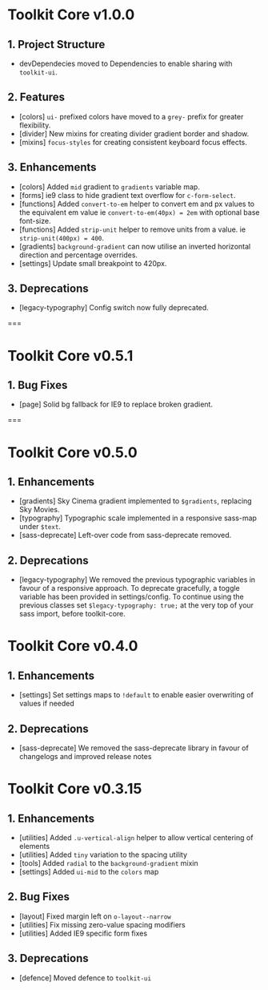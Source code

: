 # Toolkit Core v1.0.0

## 1. Project Structure
- devDependecies moved to Dependencies to enable sharing with `toolkit-ui`.

## 2. Features
- [colors] `ui-` prefixed colors have moved to a `grey-` prefix for greater flexibility.
- [divider] New mixins for creating divider gradient border and shadow.
- [mixins] `focus-styles` for creating consistent keyboard focus effects.

## 3. Enhancements
- [colors] Added `mid` gradient to `gradients` variable map.
- [forms] ie9 class to hide gradient text overflow for `c-form-select`.
- [functions] Added `convert-to-em` helper to convert em and px values to the equivalent em value ie `convert-to-em(40px) = 2em` with optional base font-size.
- [functions] Added `strip-unit` helper to remove units from a value. ie `strip-unit(400px) = 400`.
- [gradients] `background-gradient` can now utilise an inverted horizontal direction and percentage overrides.
- [settings] Update small breakpoint to 420px.

## 3. Deprecations
- [legacy-typography] Config switch now fully deprecated.

===

# Toolkit Core v0.5.1

## 1. Bug Fixes
- [page] Solid bg fallback for IE9 to replace broken gradient.

===

# Toolkit Core v0.5.0

## 1. Enhancements
- [gradients] Sky Cinema gradient implemented to `$gradients`, replacing Sky Movies.
- [typography] Typographic scale implemented in a responsive sass-map under `$text`.
- [sass-deprecate] Left-over code from sass-deprecate removed.

## 2. Deprecations
- [legacy-typography] We removed the previous typographic variables in favour of a responsive approach. To deprecate gracefully, a toggle variable has been provided in settings/config. To continue using the previous classes set `$legacy-typography: true;` at the very top of your sass import, before toolkit-core.


# Toolkit Core v0.4.0

## 1. Enhancements
- [settings] Set settings maps to `!default` to enable easier overwriting of values if needed

## 2. Deprecations
- [sass-deprecate] We removed the sass-deprecate library in favour of changelogs and improved release notes


# Toolkit Core v0.3.15

## 1. Enhancements
- [utilities] Added `.u-vertical-align` helper to allow vertical centering of elements
- [utilities] Added `tiny` variation to the spacing utility
- [tools] Added `radial` to the `background-gradient` mixin
- [settings] Added `ui-mid` to the `colors` map


## 2. Bug Fixes
- [layout] Fixed margin left on `o-layout--narrow`
- [utilities] Fix missing zero-value spacing modifiers
- [utilities] Added IE9 specific form fixes

## 3. Deprecations
- [defence] Moved defence to `toolkit-ui`
